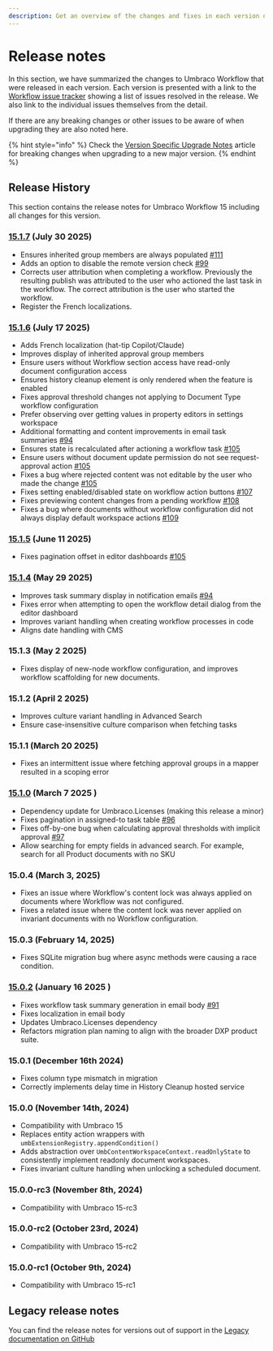 ```yaml
---
description: Get an overview of the changes and fixes in each version of Umbraco Workflow.
---
```


# Release notes

In this section, we have summarized the changes to Umbraco Workflow that were released in each version. Each version is presented with a link to the [Workflow issue tracker](https://github.com/umbraco/Umbraco.Workflow.Issues/issues) showing a list of issues resolved in the release. We also link to the individual issues themselves from the detail.

If there are any breaking changes or other issues to be aware of when upgrading they are also noted here.

{% hint style="info" %}
Check the [Version Specific Upgrade Notes](upgrading/version-specific.md) article for breaking changes when upgrading to a new major version.
{% endhint %}

## Release History

This section contains the release notes for Umbraco Workflow 15 including all changes for this version.

### [15.1.7](https://github.com/umbraco/Umbraco.Workflow.Issues/issues?q=is%3Aissue+is%3Aclosed+label%3Arelease%2F15.1.7) (July 30 2025)
* Ensures inherited group members are always populated [#111](https://github.com/umbraco/Umbraco.Workflow.Issues/issues/111)
* Adds an option to disable the remote version check [#99](https://github.com/umbraco/Umbraco.Workflow.Issues/issues/99)
* Corrects user attribution when completing a workflow. Previously the resulting publish was attributed to the user who actioned the last task in the workflow. The correct attribution is the user who started the workflow.
* Register the French localizations.

### [15.1.6](https://github.com/umbraco/Umbraco.Workflow.Issues/issues?q=is%3Aissue+is%3Aclosed+label%3Arelease%2F15.1.6) (July 17 2025)
* Adds French localization (hat-tip Copilot/Claude)
* Improves display of inherited approval group members
* Ensure users without Workflow section access have read-only document configuration access
* Ensures history cleanup element is only rendered when the feature is enabled
* Fixes approval threshold changes not applying to Document Type workflow configuration
* Prefer observing over getting values in property editors in settings workspace
* Additional formatting and content improvements in email task summaries [#94](https:/github.com/umbraco/Umbraco.Workflow.Issues/issues/94)
* Ensures state is recalculated after actioning a workflow task [#105](https:/github.com/umbraco/Umbraco.Workflow.Issues/issues/105)
* Ensure users without document update permission do not see request-approval action [#105](https:/github.com/umbraco/Umbraco.Workflow.Issues/issues/105)
* Fixes a bug where rejected content was not editable by the user who made the change [#105](https:/github.com/umbraco/Umbraco.Workflow.Issues/issues/105)
* Fixes setting enabled/disabled state on workflow action buttons [#107](https:/github.com/umbraco/Umbraco.Workflow.Issues/issues/107)
* Fixes previewing content changes from a pending workflow [#108](https:/github.com/umbraco/Umbraco.Workflow.Issues/issues/108)
* Fixes a bug where documents without workflow configuration did not always display default workspace actions [#109](https:/github.com/umbraco/Umbraco.Workflow.Issues/issues/109)

### [15.1.5](https://github.com/umbraco/Umbraco.Workflow.Issues/issues?q=is%3Aissue+is%3Aclosed+label%3Arelease%2F15.1.5) (June 11 2025)
* Fixes pagination offset in editor dashboards [#105](https://github.com/umbraco/Umbraco.Workflow.Issues/issues/105)

### [15.1.4](https://github.com/umbraco/Umbraco.Workflow.Issues/issues?q=is%3Aissue+is%3Aclosed+label%3Arelease%2F15.1.4) (May 29 2025)
* Improves task summary display in notification emails [#94](https://github.com/umbraco/Umbraco.Workflow.Issues/issues/94)
* Fixes error when attempting to open the workflow detail dialog from the editor dashboard
* Improves variant handling when creating workflow processes in code
* Aligns date handling with CMS

### 15.1.3 (May 2 2025)
* Fixes display of new-node workflow configuration, and improves workflow scaffolding for new documents.

### 15.1.2 (April 2 2025)
* Improves culture variant handling in Advanced Search
* Ensure case-insensitive culture comparison when fetching tasks

### 15.1.1 (March 20 2025)
* Fixes an intermittent issue where fetching approval groups in a mapper resulted in a scoping error

### [15.1.0](https://github.com/umbraco/Umbraco.Workflow.Issues/issues?q=is%3Aissue+is%3Aclosed+label%3Arelease%2F15.1.0) (March 7 2025 )
* Dependency update for Umbraco.Licenses (making this release a minor)
* Fixes pagination in assigned-to task table [#96](https://github.com/umbraco/Umbraco.Workflow.Issues/issues/91)
* Fixes off-by-one bug when calculating approval thresholds with implicit approval [#97](https://github.com/umbraco/Umbraco.Workflow.Issues/issues/97)
* Allow searching for empty fields in advanced search. For example, search for all Product documents with no SKU

### 15.0.4 (March 3, 2025)
* Fixes an issue where Workflow's content lock was always applied on documents where Workflow was not configured.
* Fixes a related issue where the content lock was never applied on invariant documents with no Workflow configuration.

### 15.0.3 (February 14, 2025)
* Fixes SQLite migration bug where async methods were causing a race condition.

### [15.0.2](https://github.com/umbraco/Umbraco.Workflow.Issues/issues?q=is%3Aissue+is%3Aclosed+label%3Arelease%2F15.0.2) (January 16 2025 )
* Fixes workflow task summary generation in email body [#91](https://github.com/umbraco/Umbraco.Workflow.Issues/issues/91)
* Fixes localization in email body
* Updates Umbraco.Licenses dependency
* Refactors migration plan naming to align with the broader DXP product suite.

### 15.0.1 (December 16th 2024)
* Fixes column type mismatch in migration
* Correctly implements delay time in History Cleanup hosted service

### 15.0.0 (November 14th, 2024)
* Compatibility with Umbraco 15
* Replaces entity action wrappers with `umbExtensionRegistry.appendCondition()`
* Adds abstraction over `UmbContentWorkspaceContext.readOnlyState` to consistently implement readonly document workspaces.
* Fixes invariant culture handling when unlocking a scheduled document.

### 15.0.0-rc3 (November 8th, 2024)
* Compatibility with Umbraco 15-rc3

### 15.0.0-rc2 (October 23rd, 2024)
* Compatibility with Umbraco 15-rc2

### 15.0.0-rc1 (October 9th, 2024)
* Compatibility with Umbraco 15-rc1

## Legacy release notes

You can find the release notes for versions out of support in the [Legacy documentation on GitHub](https://github.com/umbraco/UmbracoDocs/blob/umbraco-eol-versions/11/umbraco-workflow/release-notes.md)
